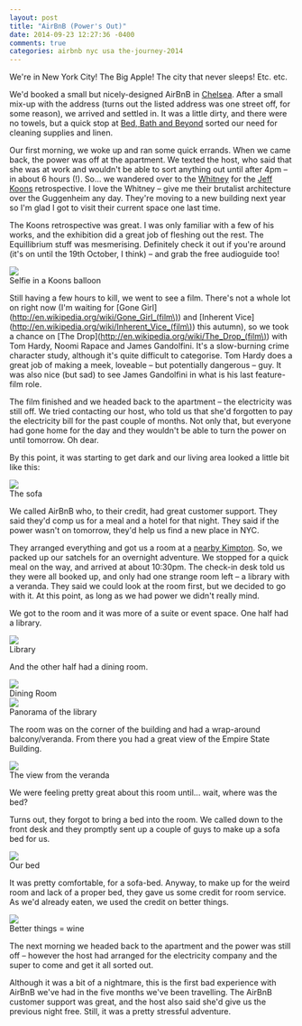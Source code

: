 ```yaml
---
layout: post
title: "AirBnB (Power's Out)"
date: 2014-09-23 12:27:36 -0400
comments: true
categories: airbnb nyc usa the-journey-2014
---
```


We're in New York City! The Big Apple! The city that never sleeps! Etc. etc.

We'd booked a small but nicely-designed AirBnB in [Chelsea](http://en.wikipedia.org/wiki/Chelsea,_Manhattan). After a small mix-up with the address (turns out the listed address was one street off, for some reason), we arrived and settled in. It was a little dirty, and there were no towels, but a quick stop at [Bed, Bath and Beyond](https://www.google.com/maps/place/Bed+Bath+%26+Beyond/@40.7406703,-73.9942279,16z/data=!3m1!5s0x89c25d0c60996adb:0x480c0d194112b5d3!4m5!1m2!2m1!1sbed+bath+and+beyond+nyc!3m1!1s0x0:0x231ff6a484b76185) sorted our need for cleaning supplies and linen.

Our first morning, we woke up and ran some quick errands. When we came back, the power was off at the apartment. We texted the host, who said that she was at work and wouldn't be able to sort anything out until after 4pm – in about 6 hours (!). So... we wandered over to the [Whitney](http://en.wikipedia.org/wiki/Whitney_Museum_of_American_Art) for the [Jeff Koons](http://en.wikipedia.org/wiki/Jeff_Koons) retrospective. I love the Whitney – give me their brutalist architecture over the Guggenheim any day. They're moving to a new building next year so I'm glad I got to visit their current space one last time.

The Koons retrospective was great. I was only familiar with a few of his works, and the exhibition did a great job of fleshing out the rest. The Equillibrium stuff was mesmerising. Definitely check it out if you're around (it's on until the 19th October, I think) – and grab the free audioguide too!

<div class="img">
  <a href="{{ root_url }}/images/the-journey/nyc/power-out/koons.jpg">
    <img src="/images/the-journey/nyc/power-out/koons.jpg">
  </a>
  <div class="alt">Selfie in a Koons balloon</div>
</div>

Still having a few hours to kill, we went to see a film. There's not a whole lot on right now (I'm waiting for [Gone Girl](http://en.wikipedia.org/wiki/Gone_Girl_(film\)) and [Inherent Vice](http://en.wikipedia.org/wiki/Inherent_Vice_(film\)) this autumn), so we took a chance on [The Drop](http://en.wikipedia.org/wiki/The_Drop_(film\)) with Tom Hardy, Noomi Rapace and James Gandolfini. It's a slow-burning crime character study, although it's quite difficult to categorise. Tom Hardy does a great job of making a meek, loveable – but potentially dangerous – guy. It was also nice (but sad) to see James Gandolfini in what is his last feature-film role.

The film finished and we headed back to the apartment – the electricity was still off. We tried contacting our host, who told us that she'd forgotten to pay the electricity bill for the past couple of months. Not only that, but everyone had gone home for the day and they wouldn't be able to turn the power on until tomorrow. Oh dear.

By this point, it was starting to get dark and our living area looked a little bit like this:

<div class="img">
  <a href="{{ root_url }}/images/the-journey/nyc/power-out/darkness.jpg">
    <img src="/images/the-journey/nyc/power-out/darkness.jpg">
  </a>
  <div class="alt">The sofa</div>
</div>

We called AirBnB who, to their credit, had great customer support. They said they'd comp us for a meal and a hotel for that night. They said if the power wasn't on tomorrow, they'd help us find a new place in NYC.

They arranged everything and got us a room at a [nearby Kimpton](https://www.kimptonhotels.com/stay/eventi-hotel-chelsea-ny). So, we packed up our satchels for an overnight adventure. We stopped for a quick meal on the way, and arrived at about 10:30pm. The check-in desk told us they were all booked up, and only had one strange room left – a library with a veranda. They said we could look at the room first, but we decided to go with it. At this point, as long as we had power we didn't really mind.

We got to the room and it was more of a suite or event space. One half had a library.

<div class="img">
  <a href="{{ root_url }}/images/the-journey/nyc/power-out/library.jpg">
    <img src="/images/the-journey/nyc/power-out/library.jpg">
  </a>
  <div class="alt">Library</div>
</div>

And the other half had a dining room.

<div class="img">
  <a href="{{ root_url }}/images/the-journey/nyc/power-out/dining-room.jpg">
    <img src="/images/the-journey/nyc/power-out/dining-room.jpg">
  </a>
  <div class="alt">Dining Room</div>
</div>

<div class="img">
  <a href="{{ root_url }}/images/the-journey/nyc/power-out/panorama.jpg">
    <img src="/images/the-journey/nyc/power-out/panorama.jpg">
  </a>
  <div class="alt">Panorama of the library</div>
</div>

The room was on the corner of the building and had a wrap-around balcony/veranda. From there you had a great view of the Empire State Building.

<div class="img">
  <a href="{{ root_url }}/images/the-journey/nyc/power-out/veranda-view.jpg">
    <img src="/images/the-journey/nyc/power-out/veranda-view.jpg">
  </a>
  <div class="alt">The view from the veranda</div>
</div>

We were feeling pretty great about this room until... wait, where was the bed? 

Turns out, they forgot to bring a bed into the room. We called down to the front desk and they promptly sent up a couple of guys to make up a sofa bed for us. 

<div class="img">
  <a href="{{ root_url }}/images/the-journey/nyc/power-out/bed.jpg">
    <img src="/images/the-journey/nyc/power-out/bed.jpg">
  </a>
  <div class="alt">Our bed</div>
</div>

It was pretty comfortable, for a sofa-bed. Anyway, to make up for the weird room and lack of a proper bed, they gave us some credit for room service. As we'd already eaten, we used the credit on better things.

<div class="img">
  <a href="{{ root_url }}/images/the-journey/nyc/power-out/wine.jpg">
    <img src="/images/the-journey/nyc/power-out/wine.jpg">
  </a>
  <div class="alt">Better things = wine</div>
</div>

The next morning we headed back to the apartment and the power was still off – however the host had arranged for the electricity company and the super to come and get it all sorted out. 

Although it was a bit of a nightmare, this is the first bad experience with AirBnB we've had in the five months we've been travelling. The AirBnB customer support was great, and the host also said she'd give us the previous night free. Still, it was a pretty stressful adventure.